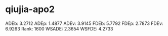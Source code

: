 # qiujia-apo2

ADEb: 3.2712
ADEp: 1.4877
ADEv: 3.9145
FDEb: 5.7792
FDEp: 2.7873
FDEv: 6.9263
Rank: 1600
WSADE: 2.3654
WSFDE: 4.2733